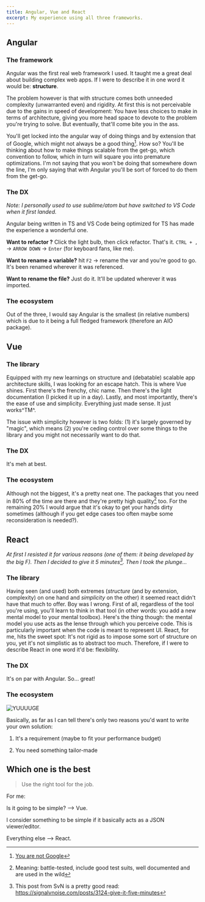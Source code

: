 ```yaml
---
title: Angular, Vue and React
excerpt: My experience using all three frameworks.
---
```


## Angular

### The framework

Angular was the first real web framework I used. It taught me a great deal about building complex web apps. If I were to describe it in one word it would be: **structure**.

The problem however is that with structure comes both unneeded complexity (unwarranted even) and rigidity. At first this is not perceivable due to the gains in speed of development: You have less choices to make in terms of architecture, giving you more head space to devote to the problem you're trying to solve. But eventually, that'll come bite you in the ass.

You'll get locked into the angular way of doing things and by extension that of Google, which might not always be a good thing[^1]. How so? You'll be thinking about how to make things scalable from the get-go, which convention to follow, which in turn will square you into premature optimizations. I'm not saying that you won't be doing that somewhere down the line, I'm only saying that with Angular you'll be sort of forced to do them from the get-go.

### The DX

_Note: I personally used to use sublime/atom but have switched to VS Code when it first landed._

Angular being written in TS and VS Code being optimized for TS has made the experience a wonderful one.

**Want to refactor ?** Click the light bulb, then click refactor. That's it. `CTRL + ,` -> `ARROW DOWN` -> `Enter` (for keyboard fans, like me).

**Want to rename a variable?** hit `F2` -> rename the var and you're good to go. It's been renamed wherever it was referenced.

**Want to rename the file?** Just do it. It'll be updated wherever it was imported.

### The ecosystem

Out of the three, I would say Angular is the smallest (in relative numbers) which is due to it being a full fledged framework (therefore an AIO package).

## Vue

### The library

Equipped with my new learnings on structure and (debatable) scalable app architecture skills, I was looking for an escape hatch. This is where Vue shines. First there's the frenchy, chic name. Then there's the light documentation (I picked it up in a day). Lastly, and most importantly, there's the ease of use and simplicity. Everything just made sense. It just works^TM^.

The issue with simplicity however is two folds: (1) it's largely governed by "magic", which means (2) you're ceding control over some things to the library and you might not necessarily want to do that.

### The DX

It's meh at best.

### The ecosystem

Although not the biggest, it's a pretty neat one. The packages that you need in 80% of the time are there and they're pretty high quality[^2] too. For the remaining 20% I would argue that it's okay to get your hands dirty sometimes (although if you get edge cases too often maybe some reconsideration is needed?).

## React

_At first I resisted it for various reasons (one of them: it being developed by the big F). Then I decided to give it 5 minutes[^3]. Then I took the plunge..._

### The library

Having seen (and used) both extremes (_structure_ (and by extension, complexity) on one hand and _simplicity_ on the other) it seemed react didn't have that much to offer. Boy was I wrong. First of all, regardless of the tool you're using, you'll learn to think in that tool (in other words: you add a new mental model to your mental toolbox). Here's the thing though: the mental model you use acts as the lense through which you perceive code. This is particularly important when the code is meant to represent UI. React, for me, hits the sweet spot: It's not rigid as to impose some sort of structure on you, yet it's not simplistic as to abstract too much. Therefore, if I were to describe React in one word it'd be: flexibility.

### The DX

It's on par with Angular. So... great!

### The ecosystem

![YUUUUGE](https://media.giphy.com/media/fSYmbgG5Ug8S11K0FU/giphy-downsized.gif)

Basically, as far as I can tell there's only two reasons you'd want to write your own solution:

1. It's a requirement (maybe to fit your performance budget)

2. You need something tailor-made

## Which one is the best

> Use the right tool for the job.

For me:

Is it going to be simple? --> Vue.

I consider something to be simple if it basically acts as a JSON viewer/editor.

Everything else --> React.

[^1]: [You are not Google](https://blog.bradfieldcs.com/you-are-not-google-84912cf44afb)
[^2]: Meaning: battle-tested, include good test suits, well documented and are used in the wild
[^3]: This post from SvN is a pretty good read: <https://signalvnoise.com/posts/3124-give-it-five-minutes>
